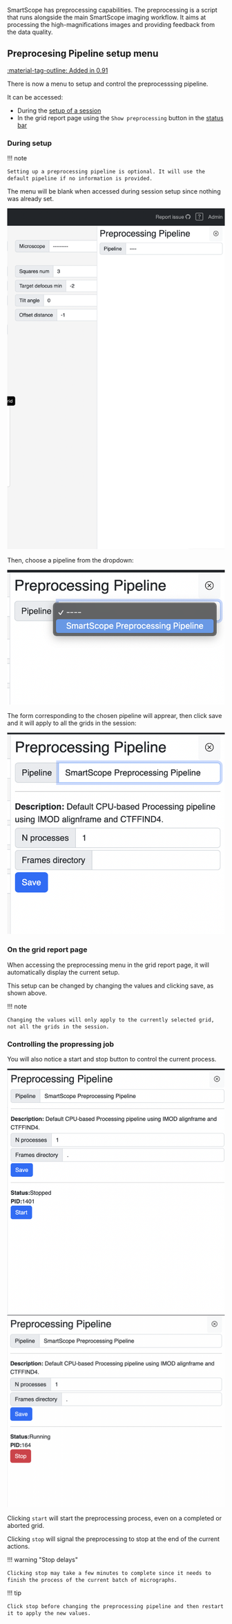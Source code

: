 SmartScope has preprocessing capabilities. The preprocessing is a script that runs alongside the main SmartScope imaging workflow. It aims at processing the high-magnifications images and providing feedback from the data quality.

## Preprocesing Pipeline setup menu

[:material-tag-outline: Added in 0.91]()

There is now a menu to setup and control the preprocesssing pipeline. 

It can be accessed:

- During the [setup of a session](/usage/preparation/setup_session.md)
- In the grid report page using the `Show preprocessing` button in the [status bar](/usage/report/status_bar.md)

### During setup

!!! note

    Setting up a preprocessing pipeline is optional. It will use the default pipeline if no information is provided.

The menu will be blank when accessed during session setup since nothing was already set.

![](assets/initial_menu.png)

Then, choose a pipeline from the dropdown:

![](assets/choose_pipeline.png)

The form corresponding to the chosen pipeline will apprear, then click save and it will apply to all the grids in the session:

![](assets/pipeline_setup.png)

### On the grid report page

When accessing the preprocessing menu in the grid report page, it will automatically display the current setup.

This setup can be changed by changing the values and clicking save, as shown above.

!!! note 

    Changing the values will only apply to the currently selected grid, not all the grids in the session. 

### Controlling the propressing job

You will also notice a start and stop button to control the current process.

![](assets/process_stopped.png)
![](assets/process_started.png)

Clicking `start` will start the preprocessing process, even on a completed or aborted grid.

Clicking `stop` will signal the preprocessing to stop at the end of the current actions. 

!!! warning "Stop delays"

    Clicking stop may take a few minutes to complete since it needs to finish the process of the current batch of micrographs.

!!! tip

    Click stop before changing the preprocessing pipeline and then restart it to apply the new values.



